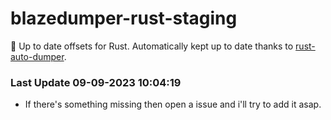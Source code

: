 # blazedumper-rust-staging

🚀 Up to date offsets for Rust. Automatically kept up to date thanks to [rust-auto-dumper](https://github.com/Akandesh/rust-auto-dumper).


### Last Update 09-09-2023 10:04:19
- If there's something missing then open a issue and i'll try to add it asap.